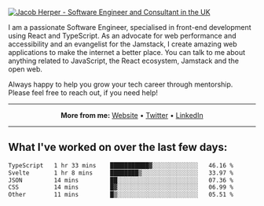 [![Jacob Herper - Software Engineer and Consultant in the UK](https://res.cloudinary.com/jacobherper/image/upload/v1641506277/gh-image.png)](https://jacobherper.com/)

I am a passionate Software Engineer, specialised in front-end development using React and TypeScript. As an advocate for web performance and accessibility and an evangelist for the Jamstack, I create amazing web applications to make the internet a better place. You can talk to me about anything related to JavaScript, the React ecosystem, Jamstack and the open web.

Always happy to help you grow your tech career through mentorship. Please feel free to reach out, if you need help!

---

<p align="center">
  <strong>More from me:</strong> 
  <a href="https://jacobherper.com/">Website</a> •
  <a href="https://twitter.com/intent/follow?screen_name=jakeherp&tw_p=followbutton">Twitter</a> •
  <a href="https://www.linkedin.com/in/jacobherper/">LinkedIn</a>
</p>

---

## What I've worked on over the last few days:

<!--START_SECTION:waka-->

```txt
TypeScript   1 hr 33 mins    ███████████▓░░░░░░░░░░░░░   46.16 %
Svelte       1 hr 8 mins     ████████▒░░░░░░░░░░░░░░░░   33.97 %
JSON         14 mins         ██░░░░░░░░░░░░░░░░░░░░░░░   07.36 %
CSS          14 mins         █▓░░░░░░░░░░░░░░░░░░░░░░░   06.99 %
Other        11 mins         █▒░░░░░░░░░░░░░░░░░░░░░░░   05.51 %
```

<!--END_SECTION:waka-->

